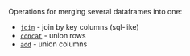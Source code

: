 [//]: # (title: Multiple DataFrames)

Operations for merging several dataframes into one:
* [`join`](join.md) - join by key columns (sql-like)
* [`concat`](concat.md) - union rows 
* [`add`](add.md) - union columns
